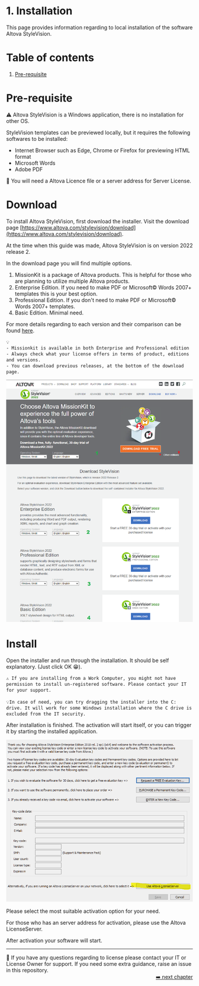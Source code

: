 # 1. Installation

This page provides information regarding to local installation of the software Altova StyleVision.

# Table of contents
1. [Pre-requisite](#pre-requisite)


# Pre-requisite
⚠️ Altova StyleVision is a Windows application, there is no installation for other OS.

StyleVision templates can be previewed locally, but it requires the following softwares to be installed:
- Internet Browser such as Edge, Chrome or Firefox for previewing HTML format
- Microsoft Words
- Adobe PDF

🔑 You will need a Altova Licence file or a server address for Server License.

# Download
To install Altova StyleVision, first download the installer. Visit the download page [https://www.altova.com/stylevision/download](https://www.altova.com/stylevision/download).

At the time when this guide was made, Altova StyleVision is on version 2022 release 2.

In the download page you will find multiple options.
1. MissionKit is a package of Altova products. This is helpful for those who are planning to utilize multiple Altova products.
2. Enterprise Edition. If you need to make PDF or Microsoft© Words 2007+ templates this is your best option.
3. Professional Edition. If you don't need to make PDF or Microsoft©  Words 2007+ templates.
4. Basic Edition. Minimal need.

For more details regarding to each version and their comparison can be found [here](https://www.altova.com/stylevision/editions).

```
💡
- Missionkit is available in both Enterprise and Professional edition
- Always check what your license offers in terms of product, editions and versions.
- You can download previous releases, at the bottom of the download page.
```

![Altova StyleVision download page](../resources/download.png "Altova StyleVision download page")

# Install
Open the installer and run through the installation. It should be self explanatory. (Just click OK 😁).

```
⚠️ If you are installing from a Work Computer, you might not have permission to install un-registered software. Please contact your IT for your support.

💡In case of need, you can try dragging the installer into the C: drive. It will work for some Windows installation where the C drive is excluded from the IT security.
```

After installation is finished. The activation will start itself, or you can trigger it by starting the installed application.

![Altova License Activation](../resources/activation.png "Altova License Activation")

Please select the most suitable activation option for your need.

For those who has an server address for activation, please use the Altova LicenseServer.

After activation your software will start.

<hr>
💭 If you have any questions regarding to license please contact your IT or License Owner for support. If you need some extra guidance, raise an issue in this repository.

<div style="text-align:right;"><a href="../2.Understanding.md">➡️ next chapter</a></div>